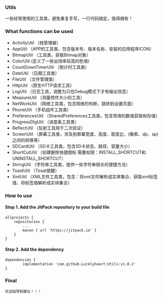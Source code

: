 ### Utils
一些经常使用的工具类，避免重复手写，一行代码搞定，值得拥有！
### What functions can be used
- ActivityUtil （栈管理器）
- AppUtil （APP的工具类，包含版本号、版本名称、安装的应用程序ICON）
- BitmapUtil （工具类，获取Bitmap对象）
- ColorUtil  (定义了一些出场率较高的色值)
- CountDownTimerUtil （倒计时工具类）
- DateUtil （日期工具类）
- FileUtil （文件管理类）
- HttpUtil （原生HTTP请求工具）
- LogUtil （日志工具，调整为只在Debug模式下才有输出信息）
- MeasureUtil （测量控件大小的工具）
- NetWorkUtil （网络工具类，包含网络的判断、跳转到设置页面）
- PhoneUtil （手机组件工具类）
- PreferencesUtil （SharedPreferences工具类，包含常用的数值获取和存储）
- ProgressDlgUtil （进度条工具类）
- ReflectUtil （反射工具用于二次验证）
- ScreenUtil （屏幕工具类，涉及到屏幕宽度、高度、密度比、(像素、dp、sp)之间的转换等）
- SDCardUtil （SD卡工具类，包含SD卡状态、路径、容量大小）
- ShortCutUtil （创建删除快捷图标 需要权限：INSTALL_SHORTCUT和UNINSTALL_SHORTCUT）
- StringUtil （字符串工具类，提供一些字符串相关的便捷方法）
- ToastUtil （Tosat提醒）
- XmlUtil （XML文件工具类，包含：将xml文件解析成实体集合、获取xml标签值、将标签值解析成实体集合）
### How to use
#### Step 1. Add the JitPack repository to your build file 
	allprojects {
		repositories {
			...
			maven { url 'https://jitpack.io' }
		}
	} 
#### Step 2. Add the dependency 
	dependencies {
	        implementation 'com.github.Lucklyheart:Utils:v1.0.2'
	} 
### Final
	欢迎指导和建议！！！
